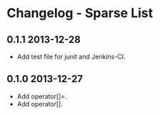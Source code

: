 # Changelog - Sparse List

## 0.1.1 2013-12-28

* Add test file for junit and Jenkins-CI.

## 0.1.0 2013-12-27

* Add operator[]=.
* Add operator[].
